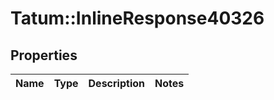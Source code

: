 # Tatum::InlineResponse40326

## Properties
Name | Type | Description | Notes
------------ | ------------- | ------------- | -------------

